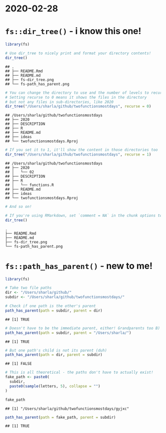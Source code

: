 2020-02-28
================

# `fs::dir_tree()` - i know this one\!

``` r
library(fs)

# Use dir_tree to nicely print and format your directory contents!
dir_tree()
```

    ## .
    ## ├── README.Rmd
    ## ├── README.md
    ## ├── fs-dir_tree.png
    ## └── fs-path_has_parent.png

``` r
# You can change the directory to use and the number of levels to recurse!
# Setting recurse to 0 means it shows the files in the directory
# but not any files in sub-directories, like 2020
dir_tree("/Users/sharla/github/twofunctionsmostdays", recurse = 0)
```

    ## /Users/sharla/github/twofunctionsmostdays
    ## ├── 2020
    ## ├── DESCRIPTION
    ## ├── R
    ## ├── README.md
    ## ├── ideas
    ## └── twofunctionsmostdays.Rproj

``` r
# If you set it to 1, it'll show the content in those directories too
dir_tree("/Users/sharla/github/twofunctionsmostdays", recurse = 1)
```

    ## /Users/sharla/github/twofunctionsmostdays
    ## ├── 2020
    ## │   └── 02
    ## ├── DESCRIPTION
    ## ├── R
    ## │   └── functions.R
    ## ├── README.md
    ## ├── ideas
    ## └── twofunctionsmostdays.Rproj

``` r
# And so on!
```

``` r
# If you're using RMarkdown, set `comment = NA` in the chunk options to just show the directory without any ##
dir_tree()
```

    .
    ├── README.Rmd
    ├── README.md
    ├── fs-dir_tree.png
    └── fs-path_has_parent.png

# `fs::path_has_parent()` - new to me\!

``` r
library(fs)

# Take two file paths
dir <- "/Users/sharla/github/"
subdir <- "/Users/sharla/github/twofunctionsmostdays/"

# Check if one path is the other's parent
path_has_parent(path = subdir, parent = dir)
```

    ## [1] TRUE

``` r
# Doesn't have to be the immediate parent, either! Grandparents too B)
path_has_parent(path = subdir, parent = "/Users/sharla/")
```

    ## [1] TRUE

``` r
# But one path's child is not its parent (duh)
path_has_parent(path = dir, parent = subdir)
```

    ## [1] FALSE

``` r
# This is all theoretical - the paths don't have to actually exist!
fake_path <- paste0(
  subdir,
  paste0(sample(letters, 5), collapse = "")
)

fake_path
```

    ## [1] "/Users/sharla/github/twofunctionsmostdays/gyjxc"

``` r
path_has_parent(path = fake_path, parent = subdir)
```

    ## [1] TRUE
